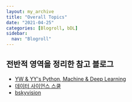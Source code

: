```yaml
---
layout: my_archive
title: "Overall Topics"
date: "2021-04-25"
categories: [Blogroll, bDL]
sidebar:
  nav: "Blogroll"
---
```


## 전반적 영역을 정리한 참고 블로그
- [YW & YY's Python, Machine & Deep Learning](https://greeksharifa.github.io/blog/categories/)
- [데이터 사이언스 스쿨](https://datascienceschool.net/intro.html)
- [bskyvision](https://bskyvision.com/notice/1103)

